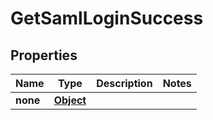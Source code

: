 
# GetSamlLoginSuccess

## Properties
Name | Type | Description | Notes
------------ | ------------- | ------------- | -------------
**none** | [**Object**](.md) |  | 



